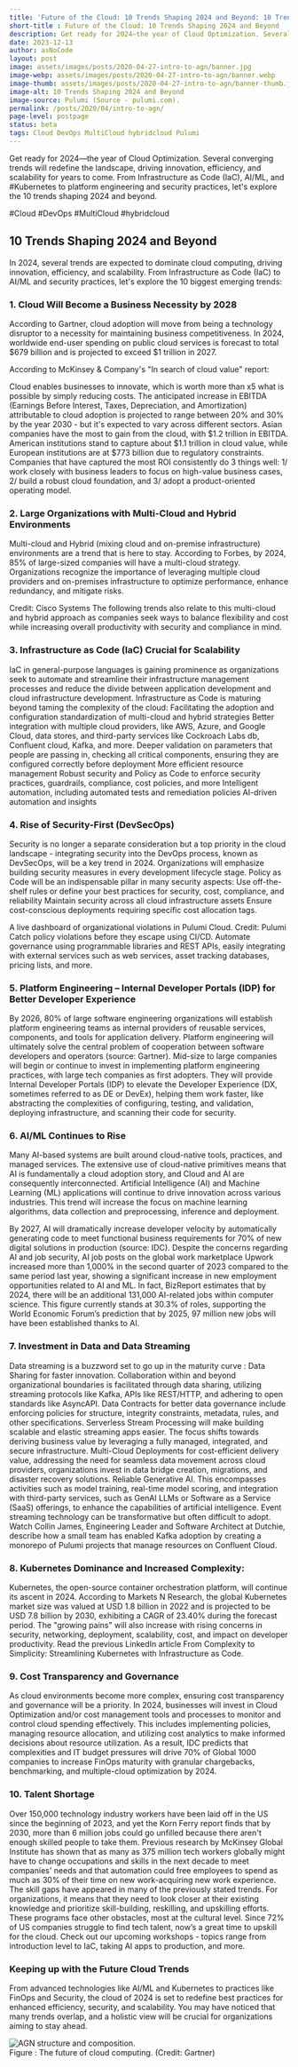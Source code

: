 ```yaml
---
title: 'Future of the Cloud: 10 Trends Shaping 2024 and Beyond: 10 Trends Shaping 2024 and Beyond'
short-title : Future of the Cloud: 10 Trends Shaping 2024 and Beyond
description: Get ready for 2024—the year of Cloud Optimization. Several converging trends will redefine the landscape, driving innovation, efficiency, and scalability for years to come. From Infrastructure as Code (IaC), AI/ML, and #Kubernetes to platform engineering and security practices, let's explore the 10 trends shaping 2024 and beyond.
date: 2023-12-13
author: asNoCode
layout: post
image: assets/images/posts/2020-04-27-intro-to-agn/banner.jpg
image-webp: assets/images/posts/2020-04-27-intro-to-agn/banner.webp
image-thumb: assets/images/posts/2020-04-27-intro-to-agn/banner-thumb.jpg
image-alt: 10 Trends Shaping 2024 and Beyond 
image-source: Pulumi (Source - pulumi.com).
permalink: /posts/2020/04/intro-to-agn/
page-level: postpage
status: beta 
tags: Cloud DevOps MultiCloud hybridcloud Pulumi
---
```


Get ready for 2024—the year of Cloud Optimization. Several converging trends will redefine the landscape, driving innovation, efficiency, and scalability for years to come. From Infrastructure as Code (IaC), AI/ML, and #Kubernetes to platform engineering and security practices, let's explore the 10 trends shaping 2024 and beyond.

#Cloud #DevOps #MultiCloud #hybridcloud


## 10 Trends Shaping 2024 and Beyond
In 2024, several trends are expected to dominate cloud computing, driving innovation, efficiency, and scalability. From Infrastructure as Code (IaC) to AI/ML and security practices, let's explore the 10 biggest emerging trends:

<!-- <span class="image fit"><img src="" alt="Pulumi" /></span>-->

### 1. Cloud Will Become a Business Necessity by 2028

According to Gartner, cloud adoption will move from being a technology disruptor to a necessity for maintaining business competitiveness. In 2024, worldwide end-user spending on public cloud services is forecast to total $679 billion and is projected to exceed $1 trillion in 2027.

According to McKinsey & Company's "In search of cloud value" report:

 Cloud enables businesses to innovate, which is worth more than x5 what is possible by simply reducing costs.
 The anticipated increase in EBITDA (Earnings Before Interest, Taxes, Depreciation, and Amortization) attributable to cloud adoption is projected to range between 20% and 30% by the year 2030 - but it's expected to vary across different sectors.
 Asian companies have the most to gain from the cloud, with $1.2 trillion in EBITDA. American institutions stand to capture about $1.1 trillion in cloud value, while European institutions are at $773 billion due to regulatory constraints.
Companies that have captured the most ROI consistently do 3 things well: 1/ work closely with business leaders to focus on high-value business cases, 2/ build a robust cloud foundation, and 3/ adopt a product-oriented operating model.

### 2. Large Organizations with Multi-Cloud and Hybrid Environments
Multi-cloud and Hybrid (mixing cloud and on-premise infrastructure) environments are a trend that is here to stay. According to Forbes, by 2024, 85% of large-sized companies will have a multi-cloud strategy. Organizations recognize the importance of leveraging multiple cloud providers and on-premises infrastructure to optimize performance, enhance redundancy, and mitigate risks. 

Credit: Cisco Systems
The following trends also relate to this multi-cloud and hybrid approach as companies seek ways to balance flexibility and cost while increasing overall productivity with security and compliance in mind.

### 3. Infrastructure as Code (IaC) Crucial for Scalability
IaC in general-purpose languages is gaining prominence as organizations seek to automate and streamline their infrastructure management processes and reduce the divide between application development and cloud infrastructure development. 
Infrastructure as Code is maturing beyond taming the complexity of the cloud:
 Facilitating the adoption and configuration standardization of multi-cloud and hybrid strategies
 Better integration with multiple cloud providers, like AWS, Azure, and Google Cloud, data stores, and third-party services like Cockroach Labs db, Confluent cloud, Kafka, and more.
 Deeper validation on parameters that people are passing in, checking all critical components, ensuring they are configured correctly before deployment
 More efficient resource management
 Robust security and Policy as Code to enforce security practices, guardrails, compliance, cost policies, and more 
 Intelligent automation, including automated tests and remediation policies
 AI-driven automation and insights

### 4. Rise of Security-First (DevSecOps)
Security is no longer a separate consideration but a top priority in the cloud landscape - integrating security into the DevOps process, known as DevSecOps, will be a key trend in 2024. Organizations will emphasize building security measures in every development lifecycle stage. Policy as Code will be an indispensable pillar in many security aspects: 
 Use off-the-shelf rules or define your best practices for security, cost, compliance, and reliability
 Maintain security across all cloud infrastructure assets
 Ensure cost-conscious deployments requiring specific cost allocation tags.

A live dashboard of organizational violations in Pulumi Cloud. Credit: Pulumi
 Catch policy violations before they escape using CI/CD.
 Automate governance using programmable libraries and REST APIs, easily integrating with external services such as web services, asset tracking databases, pricing lists, and more.

### 5. Platform Engineering – Internal Developer Portals (IDP) for Better Developer Experience
By 2026, 80% of large software engineering organizations will establish platform engineering teams as internal providers of reusable services, components, and tools for application delivery. Platform engineering will ultimately solve the central problem of cooperation between software developers and operators (source: Gartner).
Mid-size to large companies will begin or continue to invest in implementing platform engineering practices, with large tech companies as first adopters. They will provide Internal Developer Portals (IDP) to elevate the Developer Experience  (DX, sometimes referred to as DE or DevEx), helping them work faster, like abstracting the complexities of configuring, testing, and validation, deploying infrastructure, and scanning their code for security.

### 6. AI/ML Continues to Rise
Many AI-based systems are built around cloud-native tools, practices, and managed services. The extensive use of cloud-native primitives means that AI is fundamentally a cloud adoption story, and Cloud and AI are consequently interconnected.
Artificial Intelligence (AI) and Machine Learning (ML) applications will continue to drive innovation across various industries. This trend will increase the focus on machine learning algorithms, data collection and preprocessing, inference and deployment.

By 2027, AI will dramatically increase developer velocity by automatically generating code to meet functional business requirements for 70% of new digital solutions in production (source: IDC). 
Despite the concerns regarding AI and job security, AI job posts on the global work marketplace Upwork increased more than 1,000% in the second quarter of 2023 compared to the same period last year, showing a significant increase in new employment opportunities related to AI and ML.
In fact, BizReport estimates that by 2024, there will be an additional 131,000 AI-related jobs within computer science. This figure currently stands at 30.3% of roles, supporting the World Economic Forum’s prediction that by 2025, 97 million new jobs will have been established thanks to AI.

### 7. Investment in Data and Data Streaming
Data streaming is a buzzword set to go up in the maturity curve :
 Data Sharing for faster innovation. Collaboration within and beyond organizational boundaries is facilitated through data sharing, utilizing streaming protocols like Kafka, APIs like REST/HTTP, and adhering to open standards like AsyncAPI.
 Data Contracts for better data governance include enforcing policies for structure, integrity constraints, metadata, rules, and other specifications.
 Serverless Stream Processing will make building scalable and elastic streaming apps easier. The focus shifts towards deriving business value by leveraging a fully managed, integrated, and secure infrastructure.
 Multi-Cloud Deployments for cost-efficient delivery value, addressing the need for seamless data movement across cloud providers, organizations invest in data bridge creation, migrations, and disaster recovery solutions.
 Reliable Generative AI. This encompasses activities such as model training, real-time model scoring, and integration with third-party services, such as GenAI LLMs or Software as a Service (SaaS) offerings, to enhance the capabilities of artificial intelligence.
Event streaming technology can be transformative but often difficult to adopt. Watch Collin James, Engineering Leader and Software Architect at Dutchie, describe how a small team has enabled Kafka adoption by creating a monorepo of Pulumi projects that manage resources on Confluent Cloud.

### 8. Kubernetes Dominance and Increased Complexity:
Kubernetes, the open-source container orchestration platform, will continue its ascent in 2024. According to Markets N Research, the global Kubernetes market size was valued at USD 1.8 billion in 2022 and is projected to be USD 7.8 billion by 2030, exhibiting a CAGR of 23.40% during the forecast period.
The "growing pains" will also increase with rising concerns in security, networking, deployment, scalability, cost, and impact on developer productivity.
Read the previous LinkedIn article From Complexity to Simplicity: Streamlining Kubernetes with Infrastructure as Code.

### 9. Cost Transparency and Governance
As cloud environments become more complex, ensuring cost transparency and governance will be a priority. In 2024, businesses will invest in Cloud Optimization and/or cost management tools and processes to monitor and control cloud spending effectively. This includes implementing policies, managing resource allocation, and utilizing cost analytics to make informed decisions about resource utilization. 
As a result, IDC predicts that complexities and IT budget pressures will drive 70% of Global 1000 companies to increase FinOps maturity with granular chargebacks, benchmarking, and multiple-cloud optimization by 2024.

### 10. Talent Shortage
Over 150,000 technology industry workers have been laid off in the US since the beginning of 2023, and yet the Korn Ferry report finds that by 2030, more than 6 million jobs could go unfilled because there aren't enough skilled people to take them. 
Previous research by McKinsey Global Institute has shown that as many as 375 million tech workers globally might have to change occupations and skills in the next decade to meet companies' needs and that automation could free employees to spend as much as 30% of their time on new work-acquiring new work experience.
The skill gaps have appeared in many of the previously stated trends. For organizations, it means that they need to look closer at their existing knowledge and prioritize skill-building, reskilling, and upskilling efforts. These programs face other obstacles, most at the cultural level.
Since 72% of US companies struggle to find tech talent, now’s a great time to upskill for the cloud. Check out our upcoming workshops - topics range from introduction level to IaC, taking AI apps to production, and more.

### Keeping up with the Future Cloud Trends
From advanced technologies like AI/ML and Kubernetes to practices like FinOps and Security, the cloud of 2024 is set to redefine best practices for enhanced efficiency, security, and scalability. You may have noticed that many trends overlap, and a holistic view will be crucial for organizations aiming to stay ahead.

<p><div class="image left imgleft" style="align-items: center;" >
    <picture style="vertical-align: top;">
            <source data-srcset="{{ 'assets/images/posts/2020-04-27-intro-to-agn/agn_structure.webp' | relative_url }}" type="image/webp" >
            <source data-srcset="{{ 'assets/images/posts/2020-04-27-intro-to-agn/agn_structure.png' | relative_url }}" type="image/png" > 
            <img src="{{ 'assets/images/posts/2020-04-27-intro-to-agn/agn_structure-thumb.jpg' | relative_url }}" alt="AGN structure and composition." data-src="{{ 'assets/images/posts/2020-04-27-intro-to-agn/agn_structure.png' | relative_url }}"  class="lazyload" />
      </picture>    
        <figcaption>Figure : The future of cloud computing. (Credit: Gartner)</figcaption>

</div>
